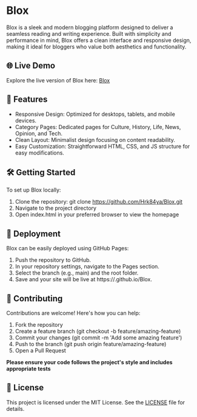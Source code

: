# Blox
Blox is a sleek and modern blogging platform designed to deliver a seamless reading and writing experience. 
Built with simplicity and performance in mind, Blox offers a clean interface and responsive design, making it ideal for bloggers who value both aesthetics and functionality.

## 🌐 Live Demo
Explore the live version of Blox here: [Blox](https://hrk84ya.github.io/Blox)

## 🚀 Features
- Responsive Design: Optimized for desktops, tablets, and mobile devices.
- Category Pages: Dedicated pages for Culture, History, Life, News, Opinion, and Tech.
- Clean Layout: Minimalist design focusing on content readability.
- Easy Customization: Straightforward HTML, CSS, and JS structure for easy modifications.

## 🛠️ Getting Started
To set up Blox locally:
1. Clone the repository: git clone https://github.com/Hrk84ya/Blox.git
2. Navigate to the project directory
3. Open index.html in your preferred browser to view the homepage

## 📌 Deployment

Blox can be easily deployed using GitHub Pages:
1. Push the repository to GitHub.
2. In your repository settings, navigate to the Pages section.
3. Select the branch (e.g., main) and the root folder.
4. Save and your site will be live at https://<your-username>.github.io/Blox.

## 🤝 Contributing
Contributions are welcome! Here's how you can help:

1. Fork the repository
2. Create a feature branch (git checkout -b feature/amazing-feature)
3. Commit your changes (git commit -m 'Add some amazing feature')
4. Push to the branch (git push origin feature/amazing-feature)
5. Open a Pull Request

<b>Please ensure your code follows the project's style and includes appropriate tests</b>

## 📄 License

This project is licensed under the MIT License. See the [LICENSE](LICENSE) file for details.

